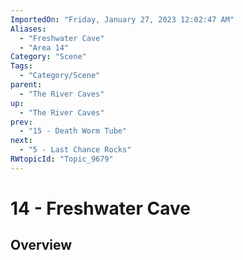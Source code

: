 ```yaml
---
ImportedOn: "Friday, January 27, 2023 12:02:47 AM"
Aliases:
  - "Freshwater Cave"
  - "Area 14"
Category: "Scene"
Tags:
  - "Category/Scene"
parent:
  - "The River Caves"
up:
  - "The River Caves"
prev:
  - "15 - Death Worm Tube"
next:
  - "5 - Last Chance Rocks"
RWtopicId: "Topic_9679"
---
```

# 14 - Freshwater Cave
## Overview
